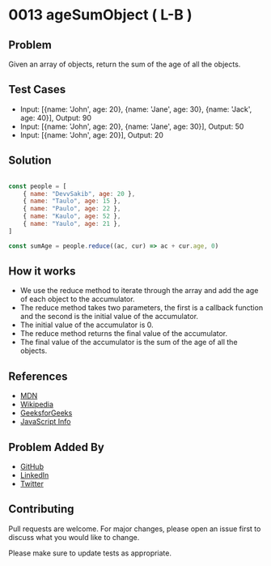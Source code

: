 # 0013 ageSumObject ( L-B )

## Problem

Given an array of objects, return the sum of the age of all the objects.

## Test Cases

- Input: [{name: 'John', age: 20}, {name: 'Jane', age: 30}, {name: 'Jack', age: 40}], Output: 90
- Input: [{name: 'John', age: 20}, {name: 'Jane', age: 30}], Output: 50
- Input: [{name: 'John', age: 20}], Output: 20

## Solution

```javascript

const people = [
    { name: "DevvSakib", age: 20 },
    { name: "Taulo", age: 15 },
    { name: "Paulo", age: 22 },
    { name: "Kaulo", age: 52 },
    { name: "Yaulo", age: 21 },
]

const sumAge = people.reduce((ac, cur) => ac + cur.age, 0)
```

## How it works

- We use the reduce method to iterate through the array and add the age of each object to the accumulator.
- The reduce method takes two parameters, the first is a callback function and the second is the initial value of the accumulator.
- The initial value of the accumulator is 0.
- The reduce method returns the final value of the accumulator.
- The final value of the accumulator is the sum of the age of all the objects.

## References

- [MDN](https://developer.mozilla.org/en-US/docs/Web/JavaScript/Reference/Global_Objects/Array/Reduce)
- [Wikipedia](https://en.wikipedia.org/wiki/Reduce_(higher-order_function))
- [GeeksforGeeks](https://www.geeksforgeeks.org/javascript-array-reduce-method/)
- [JavaScript Info](https://javascript.info/array-methods#reduce-reduceright)

## Problem Added By

- [GitHub](https://www.github.com/devvsakib)
- [LinkedIn](https://www.linkedin.com/in/devvsakib)
- [Twitter](https://twitter.com/devvsakib)

## Contributing

Pull requests are welcome. For major changes, please open an issue first to discuss what you would like to change.

Please make sure to update tests as appropriate.